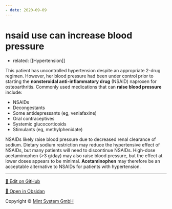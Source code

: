 ```yaml
---
- date: 2020-09-09
---
```


# nsaid use can increase blood pressure

- related: [[Hypertension]]

This patient has uncontrolled hypertension despite an appropriate 2-drug regimen.  However, her blood pressure had been under control prior to starting the **nonsteroidal anti-inflammatory drug** (NSAID) naproxen for osteoarthritis.  Commonly used medications that can **raise blood pressure** include:

- NSAIDs
- Decongestants
- Some antidepressants (eg, venlafaxine)
- Oral contraceptives
- Systemic glucocorticoids
- Stimulants (eg, methylphenidate)

NSAIDs likely raise blood pressure due to decreased renal clearance of sodium.  Dietary sodium restriction may reduce the hypertensive effect of NSAIDs, but many patients will need to discontinue NSAIDs.  High-dose acetaminophen (>3 g/day) may also raise blood pressure, but the effect at lower doses appears to be minimal.  **Acetaminophen** may therefore be an acceptable alternative to NSAIDs for patients with hypertension.


<hr>

[📝 Edit on GitHub](https://github.com/Mint-System/Knowledge/blob/master/nsaid%20use%20can%20increase%20blood%20pressure.md)

[📂 Open in Obsidan](obsidian://open?vault=Knowledge%20Mint%20System&file=nsaid%20use%20can%20increase%20blood%20pressure.md ':target=_self')

<footer>Copyright © <a href="https://www.mint-system.ch/">Mint System GmbH</a></footer>